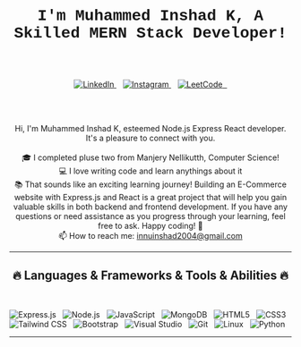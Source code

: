 
<br>
<h1 align="center"  style="font-family: 'Courier New', Courier, monospace;">
  I'm Muhammed Inshad K, A Skilled MERN Stack Developer!
</h1>
<br>
<br>

<p align="center">
  <a href="https://www.linkedin.com/in/swathinktk/" target="_blank">
    <img src="https://img.shields.io/badge/LinkedIn-0077B5?style=for-the-badge&logo=linkedin&logoColor=white" alt="LinkedIn" />
  </a>&nbsp;&nbsp;
  <a href="https://www.instagram.com/inshhadd/?hl=en" target="_blank">
    <img src="https://img.shields.io/badge/Instagram-fe4164?style=for-the-badge&logo=instagram&logoColor=white" alt="Instagram" />
  </a>&nbsp;&nbsp;
  <a href="https://leetcode.com/inshhadd/" target="_blank">
    <img src="https://img.shields.io/badge/LeetCode-FFA116?style=for-the-badge&logo=leetcode&logoColor=white" alt="LeetCode" />&nbsp;&nbsp;
  </a>
</p>

<br>
<br>
<p align="center">
  Hi, I'm Muhammed Inshad K, esteemed Node.js Express React developer. It's a pleasure to connect with you.
  <br>
  <br>
  🎓 I completed pluse two from Manjery Nellikutth,  Computer Science!
  <br>
  💻 I love writing code and learn anythings about it
  <br>
  📚 That sounds like an exciting learning journey! Building an E-Commerce website with Express.js and React is a great project that will help you gain valuable skills in both backend and frontend development. If you have any questions or need assistance as you progress through your learning, feel free to ask. Happy coding! 🚀
  <br>
  📫 How to reach me: <a href="mailto: innuinshad2004@gmail.com">innuinshad2004@gmail.com</a>
</p>

<hr>
<h2 align="center">🔥 Languages & Frameworks & Tools & Abilities 🔥</h2>
<br>
<p align="center">
  <!-- Technologies and Tools -->

<p>
  <img src="https://img.shields.io/badge/Express.js-%23404d59.svg?style=for-the-badge" alt="Express.js" />&nbsp;&nbsp;
  <img src="https://img.shields.io/badge/Node.js-43853D?style=for-the-badge&logo=node.js&logoColor=white" alt="Node.js" />&nbsp;&nbsp;
  <img src="https://img.shields.io/badge/Javascript-F0DB4F?style=for-the-badge&labelColor=black&logo=javascript&logoColor=F0DB4F" alt="JavaScript" />&nbsp;&nbsp;
  <img src="https://img.shields.io/badge/MongoDB-4EA94B?style=for-the-badge&logo=mongodb&logoColor=white" alt="MongoDB" />&nbsp;&nbsp;
  <img src="https://img.shields.io/badge/HTML5-E34F26?style=for-the-badge&logo=html5&logoColor=white" alt="HTML5" />&nbsp;&nbsp;
  <img src="https://img.shields.io/badge/CSS3-1572B6?style=for-the-badge&logo=css3&logoColor=white" alt="CSS3" />&nbsp;&nbsp;
  <img src="https://img.shields.io/badge/Tailwind_CSS-092749?style=for-the-badge&logo=tailwindcss&logoColor=06B6D4&labelColor=000000" alt="Tailwind CSS" />&nbsp;&nbsp;
  <img src="https://img.shields.io/badge/Bootstrap-563D7C?style=for-the-badge&logo=bootstrap&logoColor=white" alt="Bootstrap" />&nbsp;&nbsp;
  <img src="https://img.shields.io/badge/Visual_Studio-0078d7?style=for-the-badge&logo=visual%20studio&logoColor=white" alt="Visual Studio" />&nbsp;&nbsp;
  <img src="https://img.shields.io/badge/Git-F05032?style=for-the-badge&logo=git&logoColor=white" alt="Git" />&nbsp;&nbsp;
  <img src="https://img.shields.io/badge/Linux-FCC624?style=for-the-badge&logo=linux&logoColor=black" alt="Linux" />&nbsp;&nbsp;
  <img src="https://img.shields.io/badge/Python-3670A0?style=for-the-badge&logo=python&logoColor=ffdd54" alt="Python" />&nbsp;&nbsp;
</p>
<hr>
